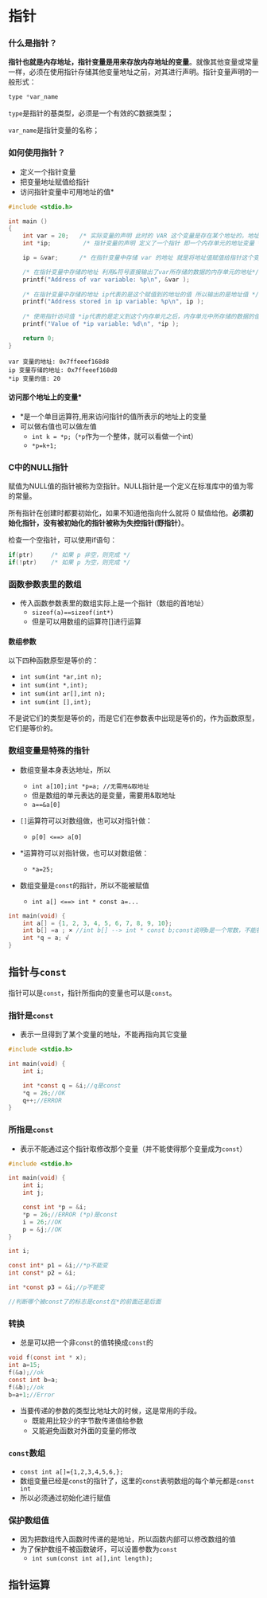 # 指针

### 什么是指针？

**指针也就是内存地址，指针变量是用来存放内存地址的变量**。就像其他变量或常量一样，必须在使用指针存储其他变量地址之前，对其进行声明。指针变量声明的一般形式：

```c
type *var_name
```

`type`是指针的基类型，必须是一个有效的C数据类型；

`var_name`是指针变量的名称；

### 如何使用指针？

* 定义一个指针变量
* 把变量地址赋值给指针
* 访问指针变量中可用地址的值*

```c
#include <stdio.h>

int main ()
{
    int var = 20;   /* 实际变量的声明 此时的 VAR 这个变量是存在某个地址的，地址对应某个内存单元，该单元中存储了数据20 */
    int *ip;         /* 指针变量的声明 定义了一个指针 即一个内存单元的地址变量 */

    ip = &var;      /* 在指针变量中存储 var 的地址 就是将地址值赋值给指针这个变量*/

    /* 在指针变量中存储的地址 利用&符号直接输出了var所存储的数据的内存单元的地址*/
    printf("Address of var variable: %p\n", &var );
    
    /* 在指针变量中存储的地址 ip代表的是这个赋值到的地址的值 所以输出的是地址值 */
    printf("Address stored in ip variable: %p\n", ip );
    
    /* 使用指针访问值 *ip代表的是定义到这个内存单元之后，内存单元中所存储的数据的值也就是将20赋值给var中20这个值 */
    printf("Value of *ip variable: %d\n", *ip );

    return 0;
}
```

```
var 变量的地址: 0x7ffeeef168d8
ip 变量存储的地址: 0x7ffeeef168d8
*ip 变量的值: 20
```

#### 访问那个地址上的变量*

* *是一个单目运算符,用来访问指针的值所表示的地址上的变量
* 可以做右值也可以做左值
  * `int k = *p;`（`*p`作为一个整体，就可以看做一个int）
  * `*p=k+1;`

### C中的NULL指针

赋值为NULL值的指针被称为空指针。NULL指针是一个定义在标准库中的值为零的常量。

所有指针在创建时都要初始化，如果不知道他指向什么就将 0 赋值给他。**必须初始化指针，没有被初始化的指针被称为失控指针(野指针）**。

检查一个空指针，可以使用if语句：

```c
if(ptr)     /* 如果 p 非空，则完成 */
if(!ptr)    /* 如果 p 为空，则完成 */
```

### 函数参数表里的数组

* 传入函数参数表里的数组实际上是一个指针（数组的首地址）
  * `sizeof(a)==sizeof(int*)`
  * 但是可以用数组的运算符[]进行运算

#### 数组参数

以下四种函数原型是等价的：

* `int sum(int *ar,int n);`
* `int sum(int *,int);`
* `int sum(int ar[],int n);`
* `int sum(int [],int);`

不是说它们的类型是等价的，而是它们在参数表中出现是等价的，作为函数原型，它们是等价的。

### 数组变量是特殊的指针

* 数组变量本身表达地址，所以
  * `int a[10];int *p=a; //无需用&取地址`
  * 但是数组的单元表达的是变量，需要用&取地址 
  *  `a==&a[0]`
* `[]`运算符可以对数组做，也可以对指针做：
  * `p[0] <==> a[0]`

* *运算符可以对指针做，也可以对数组做：
  * `*a=25;`
* 数组变量是`const`的指针，所以不能被赋值
  * `int a[] <==> int * const a=...`

```c
int main(void) {
    int a[] = {1, 2, 3, 4, 5, 6, 7, 8, 9, 10};
    int b[] =a ; × //int b[] --> int * const b;const说明b是一个常数，不能被改变，初始化后就不能代表别的数组，是一个常量指针。
    int *q = a; √
}
```

## 指针与`const`

指针可以是`const`，指针所指向的变量也可以是`const`。

### 指针是`const`

* 表示一旦得到了某个变量的地址，不能再指向其它变量

```c
#include <stdio.h>

int main(void) {
    int i;

    int *const q = &i;//q是const
    *q = 26;//OK
    q++;//ERROR
}
```

### 所指是`const`

* 表示不能通过这个指针取修改那个变量（并不能使得那个变量成为`const`）

```c
#include <stdio.h>

int main(void) {
    int i;
    int j;

    const int *p = &i;
    *p = 26;//ERROR (*p)是const
    i = 26;//OK
    p = &j;//OK
}
```

```c
int i;

const int* p1 = &i;//*p不能变
int const* p2 = &i;

int *const p3 = &i;//p不能变

//判断哪个被const了的标志是const在*的前面还是后面
```

### 转换

* 总是可以把一个非`const`的值转换成`const`的

```c
void f(const int * x);
int a=15;
f(&a);//ok
const int b=a;
f(&b);//ok
b=a+1;//Error
```

* 当要传递的参数的类型比地址大的时候，这是常用的手段。
  * 既能用比较少的字节数传递值给参数
  * 又能避免函数对外面的变量的修改

### `const`数组

* `const int a[]={1,2,3,4,5,6,};`
* 数组变量已经是`const`的指针了，这里的`const`表明数组的每个单元都是`const int`
* 所以必须通过初始化进行赋值

### 保护数组值

* 因为把数组传入函数时传递的是地址，所以函数内部可以修改数组的值
* 为了保护数组不被函数破坏，可以设置参数为`const`
  * `int sum(const int a[],int length);`

## 指针运算

